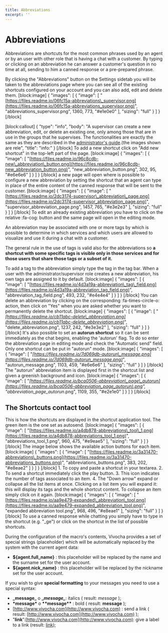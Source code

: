 ```yaml
---
title: Abbreviations
excerpt: ''
---
```


# Abbreviations

Abbreviations are shortcuts for the most common phrases used by an agent or by an user with other role that is having a chat with a customer. By typing or clicking on an abbreviation he can answer a customer's question in no time at all, sending to him a canned response or a pre-prepared phrase.

By clicking the "Abbreviations" button on the Settings sidetab you will be taken to the abbreviations page where you can see all of the existing shortcuts configured on your account and you can also add, edit and delete them. \[block:image\] { "images": \[ { "image": \[ "[https://files.readme.io/06fc15a-abbreviations\_supervisor.png](https://files.readme.io/06fc15a-abbreviations_supervisor.png)", "abbreviations\_supervisor.png", 1360, 773, "\#e1e0e0" \], "sizing": "full" } \] } \[/block\]

\[block:callout\] { "type": "info", "body": "A supervisor can create a new abbreviation, edit, or delete an existing one, only among those that are in use in the groups that he supervises. The functionalities are exactly the same as they are described in the [administrator's guide](doc:abbreviations).\(the images shown are rele", "title": "info:" } \[/block\] To add a new shortcut click on "Add new shortcut" in the top-left part of the page. \[block:image\] { "images": \[ { "image": \[ "[https://files.readme.io/96c8cdb-new\_abbreviation\_button.png](https://files.readme.io/96c8cdb-new_abbreviation_button.png)", "new\_abbreviation\_button.png", 302, 95, "\#e6e6e6" \] } \] } \[/block\] a new page will open where is possible to configure a new abbreviation by setting the shortcut that an agent can type in place of the entire content of the canned response that will be sent to the customer. \[block:image\] { "images": \[ { "image": \[ "[https://files.readme.io/2dc3174-supervisor\_abbreviation\_page.png](https://files.readme.io/2dc3174-supervisor_abbreviation_page.png)", "supervisor\_abbreviation\_page.png", 1457, 765, "\#e3e2e3" \], "sizing": "full" } \] } \[/block\] To edit an already existing abbreviation you have to click on the relative :fa-cog: button and the same page will open in the editing mode.

An abbreviation may be associated with one or more tags by which is possible to determine in which services and which users are allowed to visualize and use it during a chat with a customer.

The general rule in the use of tags is valid also for the abbreviations so **a shortcut with some specific tags is visible only in those services and for those users that share those tags or a subset of it.**

To add a tag to the abbreviation simply type the tag in the tag bar. When a user with the administrator/supervisor role creates a new abbreviation, his own tags are assigned to it by default. \[block:image\] { "images": \[ { "image": \[ "[https://files.readme.io/4d3a19a-abbreviation\_tag\_field.png](https://files.readme.io/4d3a19a-abbreviation_tag_field.png)", "abbreviation_tag\_field.png", 493, 232, "\#e4e4e4" \] } \] } \[/block\] You can delete an abbreviation by clicking on the corresponding :fa-times-circle-o: action, then click on "Yes" when you are asked whether you want to permanently delete the shortcut. \[block:image\] { "images": \[ { "image": \[ "_[https://files.readme.io/cb11abc-delete\_abbreviation.png](https://files.readme.io/cb11abc-delete_abbreviation.png)_", "delete\_abbreviation.png", 1237, 242, "\#e3e3e2" \], "sizing": "full" } \] } \[/block\] It's also possible to set an **autorun shortcut** so it can be sent immediately as the chat begins, enabling the 'autorun' flag. To do so enter the abbreviation page in editing mode and check the "Automatic send" field. Only one shortcut can be put in "autorun" mode. \[block:image\] { "images": \[ { "image": \[ "_[https://files.readme.io/7d069db-autorun\_message.png](https://files.readme.io/7d069db-autorun_message.png)_", "autorun\_message.png", 1103, 459, "\#e6e6e6" \], "sizing": "full" } \] } \[/block\] The "autorun" abbreviation item is displayed first in the shortcut list and given a greenish background and icon. \[block:image\] { "images": \[ { "image": \[ "_[https://files.readme.io/bca0506-abbreviation\_page\_autorun](https://files.readme.io/bca0506-abbreviation_page_autorun).png", "abbreviation_page\_autorun_.png", 1109, 355, "\#e2e1e0" \] } \] } \[/block\]

## The Shortcuts contact tool

This is how the shortcuts are displayed in the shortcut application tool. The green item is the one set as autosend. \[block:image\] { "images": \[ { "image": \[ "[https://files.readme.io/a4db878-abbreviations\_tool\_1.png](https://files.readme.io/a4db878-abbreviations_tool_1.png)", "abbreviations\_tool\_1.png", 960, 475, "\#e9eae5" \], "sizing": "full" } \] } \[/block\] The image below shows the available action buttons for each item. \[block:image\] { "images": \[ { "image": \[ "[https://files.readme.io/3a31470-abbreviations\_buttons.png](https://files.readme.io/3a31470-abbreviations_buttons.png)", "abbreviations\_buttons.png", 383, 202, "\#e8eae2" \] } \] } \[/block\] 1. To copy and paste a shortcut in your textarea. 2. To send a shortcut immediately click the play button. 3. This icon indicates the number of tags associated to an item. 4. The "Down arrow" expand or collapse all the list items at once. Clicking on a list item you will expand it: this will display its tags and the whole shortcut content. To collapse an item simply click on it again. \[block:image\] { "images": \[ { "image": \[ "[https://files.readme.io/aa9e479-expanded\_abbreviation\_tool.png](https://files.readme.io/aa9e479-expanded_abbreviation_tool.png)", "expanded abbreviation tool.png", 968, 496, "\#e8eae1" \], "sizing": "full" } \] } \[/block\] To use a canned response while chatting you simply have to type in the shortcut \(e.g. "\_ge"\) or click on the shortcut in the list of possible shortcuts.

During the configuration of the macro's contents, Vivocha provides a set of special strings \(placeholder\) which will be automatically replaced by the system with the current agent data:

* **${agent.full\_name}** : this placeholder will be replaced by the name and the surname set for the user account.
* **${agent.nick\_name}** : this placeholder will be replaced by the nickname set for the user account.

If you wish to give **special formatting** to your messages you need to use a special syntax:

* **\_message\_** o **\_**_**message\_**_: italics \( result: _message_ \);
* **\*message\***  o **\*\*message\*\*** : bold \( result: **message** \);
* [http://www.vivocha.com](http://www.vivocha.com) : send a link  \( result: [http://www.vivocha.com](http://www.vivocha.com) \);
* "**link**”:[http://www.vivocha.com](http://www.vivocha.com): give a label to a link \(result: [link](http://www.vivocha.com)\);

